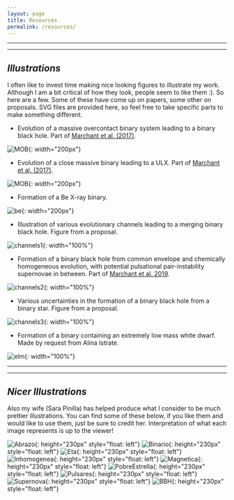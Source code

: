 ```yaml
---
layout: page
title: Resources
permalink: /resources/
---
```



****
----
## _Illustrations_

I often like to invest time making nice looking figures to illustrate my work. Although I am a bit critical
of how they look, people seem to like them :). So here are a few. Some of these have come up on papers, some other on
proposals. SVG files are provided here, so feel free to take specific parts to make something different.

- Evolution of a massive overcontact binary system leading to a binary black hole. Part of [Marchant et al. (2017)](https://ui.adsabs.harvard.edu/abs/2017A%26A...604A..55M/abstract).

![MOB](/assets/illustration/MOB.svg){: width="200px"}

- Evolution of a close massive binary leading to a ULX. Part of [Marchant et al. (2017)](https://ui.adsabs.harvard.edu/abs/2017A%26A...604A..55M/abstract).

![MOB](/assets/illustration/ULX.svg){: width="200px"}

- Formation of a Be X-ray binary. 

![be](/assets/illustration/be.svg){: width="200px"}

- Illustration of various evolutionary channels leading to a merging binary black hole. Figure from a proposal.

![channels1](/assets/illustration/channels.svg){: width="100%"}

- Formation of a binary black hole from common envelope and chemically homogeneous evolution, with potential pulsational pair-instability supernovae in between.
Part of [Marchant et al. 2019](https://ui.adsabs.harvard.edu/abs/2019ApJ...882...36M/abstract).

![channels2](/assets/illustration/channels_CE_vs_CHE.svg){: width="100%"}

- Various uncertainties in the formation of a binary black hole from a binary star. Figure from a proposal.

![channels3](/assets/illustration/diagram_flow.svg){: width="100%"}

- Formation of a binary containing an extremely low mass white dwarf. Made by request from Alina Istrate.

![elm](/assets/illustration/ELM.svg){: width="100%"}

****
----
## _Nicer Illustrations_

Also my wife (Sara Pinilla) has helped produce what I consider to be much prettier illustrations. You can find some
of these below, if you like them and would like to use them, just be sure to credit her. Interpretation of what each
image represents is up to the viewer!

![Abrazo](/assets/illustration/Abrazo.png){: height="230px" style="float: left"}
![Binario](/assets/illustration/Binario.png){: height="230px" style="float: left"}
![Eta](/assets/illustration/Eta.png){: height="230px" style="float: left"}
![Inhomogenea](/assets/illustration/Inhomogenea.png){: height="230px" style="float: left"}
![Magnetica](/assets/illustration/Magnetica.png){: height="230px" style="float: left"}
![PobreEstrella](/assets/illustration/PobreEstrella.png){: height="230px" style="float: left"}
![Pulsares](/assets/illustration/Pulsares.png){: height="230px" style="float: left"}
![Supernova](/assets/illustration/Supernova.png){: height="230px" style="float: left"}
![BBH](/assets/illustration/bhbinary.png){: height="230px" style="float: left"}

